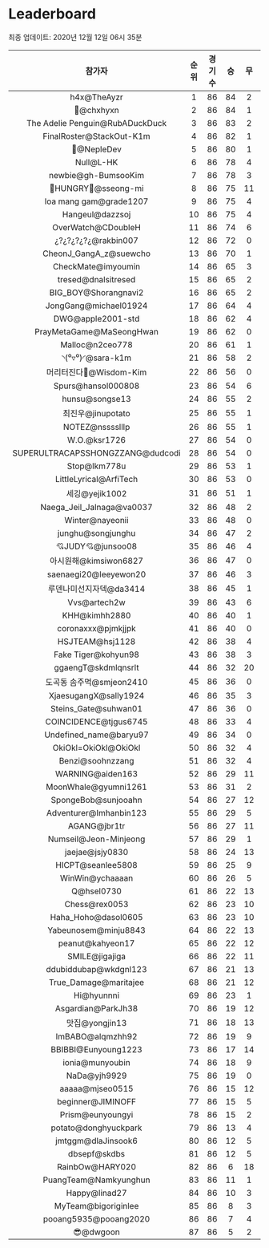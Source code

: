 # Leaderboard
최종 업데이트: 2020년 12월 12일 06시 35분




| 참가자 | 순위 | 경기수 | 승 | 무 | 패 | 승점 |
|:---:|:---:|:---:|:---:|:---:|:---:|:---:|
| h4x@TheAyzr | 1 | 86 | 84 | 2 | 0 | 254 |
| 👑@chxhyxn | 2 | 86 | 84 | 1 | 1 | 253 |
| The Adelie Penguin@RubADuckDuck | 3 | 86 | 83 | 2 | 1 | 251 |
| FinalRoster@StackOut-K1m | 4 | 86 | 82 | 1 | 3 | 247 |
| 🥈@NepleDev | 5 | 86 | 80 | 1 | 5 | 241 |
| Null@L-HK | 6 | 86 | 78 | 4 | 4 | 238 |
| newbie@gh-BumsooKim | 7 | 86 | 78 | 3 | 5 | 237 |
| 🍗HUNGRY🍗@sseong-mi | 8 | 86 | 75 | 11 | 0 | 236 |
| loa mang gam@grade1207 | 9 | 86 | 75 | 4 | 7 | 229 |
| Hangeul@dazzsoj | 10 | 86 | 75 | 4 | 7 | 229 |
| OverWatch@CDoubleH | 11 | 86 | 74 | 6 | 6 | 228 |
| ¿?¿?¿?¿?¿@rakbin007 | 12 | 86 | 72 | 0 | 14 | 216 |
| CheonJ_GangA_z@suewcho | 13 | 86 | 70 | 1 | 15 | 211 |
| CheckMate@imyoumin | 14 | 86 | 65 | 3 | 18 | 198 |
| tresed@dnalsitresed | 15 | 86 | 65 | 2 | 19 | 197 |
| BIG_BOY@Shorangnavi2 | 16 | 86 | 65 | 2 | 19 | 197 |
| JongGang@michael01924 | 17 | 86 | 64 | 4 | 18 | 196 |
| DWG@apple2001-std | 18 | 86 | 62 | 4 | 20 | 190 |
| PrayMetaGame@MaSeongHwan | 19 | 86 | 62 | 0 | 24 | 186 |
| Malloc@n2ceo778 | 20 | 86 | 61 | 1 | 24 | 184 |
| ◝(⁰▿⁰)◜@sara-k1m | 21 | 86 | 58 | 2 | 26 | 176 |
| 머리터진다🤯@Wisdom-Kim | 22 | 86 | 56 | 0 | 30 | 168 |
| Spurs@hansol000808 | 23 | 86 | 54 | 6 | 26 | 168 |
| hunsu@songse13 | 24 | 86 | 55 | 2 | 29 | 167 |
| 최진우@jinupotato | 25 | 86 | 55 | 1 | 30 | 166 |
| NOTEZ@nsssslllp | 26 | 86 | 55 | 1 | 30 | 166 |
| W.O.@ksr1726 | 27 | 86 | 54 | 0 | 32 | 162 |
| SUPERULTRACAPSSHONGZZANG@dudcodi | 28 | 86 | 54 | 0 | 32 | 162 |
| Stop@lkm778u | 29 | 86 | 53 | 1 | 32 | 160 |
| LittleLyrical@ArfiTech | 30 | 86 | 53 | 0 | 33 | 159 |
| 세깅@yejik1002 | 31 | 86 | 51 | 1 | 34 | 154 |
| Naega_Jeil_Jalnaga@va0037 | 32 | 86 | 48 | 2 | 36 | 146 |
| Winter@nayeonii | 33 | 86 | 48 | 0 | 38 | 144 |
| junghu@songjunghu | 34 | 86 | 47 | 2 | 37 | 143 |
| 💘JUDY💘@junsoo08 | 35 | 86 | 46 | 4 | 36 | 142 |
| 아시원해@kimsiwon6827 | 36 | 86 | 47 | 0 | 39 | 141 |
| saenaegi20@leeyewon20 | 37 | 86 | 46 | 3 | 37 | 141 |
| 루덴나미선지자덱@da3414 | 38 | 86 | 45 | 1 | 40 | 136 |
| Vvs@artech2w | 39 | 86 | 43 | 6 | 37 | 135 |
| KHH@kimhh2880 | 40 | 86 | 40 | 1 | 45 | 121 |
| coronaxxx@pjmkjjpk | 41 | 86 | 40 | 0 | 46 | 120 |
| HSJTEAM@hsj1128 | 42 | 86 | 38 | 4 | 44 | 118 |
| Fake Tiger@kohyun98 | 43 | 86 | 38 | 3 | 45 | 117 |
| ggaengT@skdmlqnsrlt | 44 | 86 | 32 | 20 | 34 | 116 |
| 도곡동 솜주먹@smjeon2410 | 45 | 86 | 36 | 0 | 50 | 108 |
| XjaesugangX@sally1924 | 46 | 86 | 35 | 3 | 48 | 108 |
| Steins_Gate@suhwan01 | 47 | 86 | 36 | 0 | 50 | 108 |
| COINCIDENCE@tjgus6745 | 48 | 86 | 33 | 4 | 49 | 103 |
| Undefined_name@baryu97 | 49 | 86 | 34 | 0 | 52 | 102 |
| OkiOkl=OkiOkl@OkiOkl | 50 | 86 | 32 | 4 | 50 | 100 |
| Benzi@soohnzzang | 51 | 86 | 32 | 4 | 50 | 100 |
| WARNING@aiden163 | 52 | 86 | 29 | 11 | 46 | 98 |
| MoonWhale@gyumni1261 | 53 | 86 | 31 | 2 | 53 | 95 |
| SpongeBob@sunjooahn | 54 | 86 | 27 | 12 | 47 | 93 |
| Adventurer@Imhanbin123 | 55 | 86 | 29 | 5 | 52 | 92 |
| AGANG@jbr1tr | 56 | 86 | 27 | 11 | 48 | 92 |
| Numseil@Jeon-Minjeong | 57 | 86 | 29 | 1 | 56 | 88 |
| jaejae@jsjy0830 | 58 | 86 | 24 | 13 | 49 | 85 |
| HICPT@seanlee5808 | 59 | 86 | 25 | 9 | 52 | 84 |
| WinWin@ychaaaan | 60 | 86 | 26 | 5 | 55 | 83 |
| Q@hsel0730 | 61 | 86 | 22 | 13 | 51 | 79 |
| Chess@rex0053 | 62 | 86 | 23 | 10 | 53 | 79 |
| Haha_Hoho@dasol0605 | 63 | 86 | 23 | 10 | 53 | 79 |
| Yabeunosem@minju8843 | 64 | 86 | 22 | 13 | 51 | 79 |
| peanut@kahyeon17 | 65 | 86 | 22 | 12 | 52 | 78 |
| SMILE@jigajiga | 66 | 86 | 22 | 11 | 53 | 77 |
| ddubiddubap@wkdgnl123 | 67 | 86 | 21 | 13 | 52 | 76 |
| True_Damage@maritajee | 68 | 86 | 21 | 12 | 53 | 75 |
| Hi@hyunnni | 69 | 86 | 23 | 1 | 62 | 70 |
| Asgardian@ParkJh38 | 70 | 86 | 19 | 12 | 55 | 69 |
| 맛집@yongjin13 | 71 | 86 | 18 | 13 | 55 | 67 |
| ImBABO@alqmzhh92 | 72 | 86 | 19 | 9 | 58 | 66 |
| BBIBBI@Eunyoung1223 | 73 | 86 | 17 | 14 | 55 | 65 |
| ionia@munyoubin | 74 | 86 | 18 | 9 | 59 | 63 |
| NaDa@yjh9929 | 75 | 86 | 19 | 0 | 67 | 57 |
| aaaaa@mjseo0515 | 76 | 86 | 15 | 12 | 59 | 57 |
| beginner@JIMINOFF | 77 | 86 | 15 | 5 | 66 | 50 |
| Prism@eunyoungyi | 78 | 86 | 15 | 2 | 69 | 47 |
| potato@donghyuckpark | 79 | 86 | 13 | 4 | 69 | 43 |
| jmtggm@dlaJinsook6 | 80 | 86 | 12 | 5 | 69 | 41 |
| dbsepf@skdbs | 81 | 86 | 12 | 5 | 69 | 41 |
| RainbOw@HARY020 | 82 | 86 | 6 | 18 | 62 | 36 |
| PuangTeam@Namkyunghun | 83 | 86 | 11 | 1 | 74 | 34 |
| Happy@linad27 | 84 | 86 | 10 | 3 | 73 | 33 |
| MyTeam@bigoriginlee | 85 | 86 | 8 | 3 | 75 | 27 |
| pooang5935@pooang2020 | 86 | 86 | 7 | 4 | 75 | 25 |
| 😎@dwgoon | 87 | 86 | 5 | 2 | 79 | 17 |